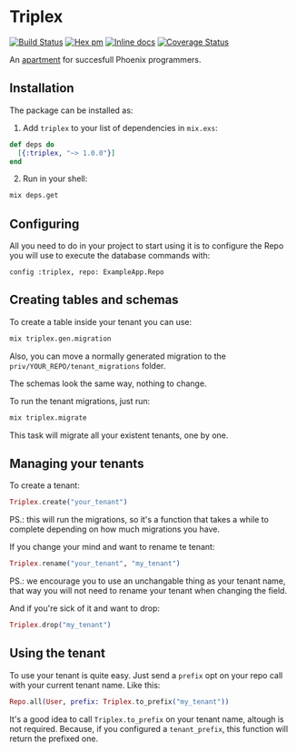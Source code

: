# Triplex

[![Build Status](https://travis-ci.org/ateliware/triplex.svg?branch=master)](https://travis-ci.org/ateliware/triplex)
[![Hex pm](http://img.shields.io/hexpm/v/triplex.svg?style=flat)](https://hex.pm/packages/triplex)
[![Inline docs](http://inch-ci.org/github/ateliware/triplex.svg?branch=master&style=flat)](http://inch-ci.org/github/ateliware/triplex)
[![Coverage Status](https://coveralls.io/repos/github/ateliware/triplex/badge.svg)](https://coveralls.io/github/ateliware/triplex)

An [apartment](https://github.com/influitive/apartment) for succesfull Phoenix
programmers.

## Installation

The package can be installed as:

1. Add `triplex` to your list of dependencies in `mix.exs`:

```elixir
def deps do
  [{:triplex, "~> 1.0.0"}]
end
```

2. Run in your shell:

```bash
mix deps.get
```

## Configuring

All you need to do in your project to start using it is to configure the Repo
you will use to execute the database commands with:

    config :triplex, repo: ExampleApp.Repo

## Creating tables and schemas

To create a table inside your tenant you can use:

```bash
mix triplex.gen.migration
```

Also, you can move a normally generated migration to the
`priv/YOUR_REPO/tenant_migrations` folder.

The schemas look the same way, nothing to change.

To run the tenant migrations, just run:

```bash
mix triplex.migrate
```

This task will migrate all your existent tenants, one by one.

## Managing your tenants

To create a tenant:

```elixir
Triplex.create("your_tenant")
```

PS.: this will run the migrations, so it's a function that takes a while to
complete depending on how much migrations you have.

If you change your mind and want to rename te tenant:

```elixir
Triplex.rename("your_tenant", "my_tenant")
```

PS.: we encourage you to use an unchangable thing as your tenant name, that
way you will not need to rename your tenant when changing the field.

And if you're sick of it and want to drop:

```elixir
Triplex.drop("my_tenant")
```

## Using the tenant

To use your tenant is quite easy. Just send a `prefix` opt on your repo call
with your current tenant name. Like this:

```elixir
Repo.all(User, prefix: Triplex.to_prefix("my_tenant"))
```

It's a good idea to call `Triplex.to_prefix` on your tenant name, altough is
not required. Because, if you configured a `tenant_prefix`, this function will
return the prefixed one.
